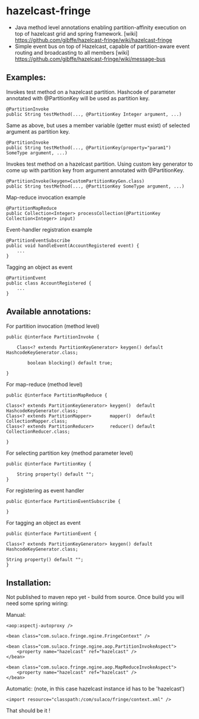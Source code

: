 hazelcast-fringe
================

- Java method level annotations enabling partition-affinity execution on top of hazelcast grid and spring framework.
  [wiki] https://github.com/gibffe/hazelcast-fringe/wiki/hazelcast-fringe
- Simple event bus on top of Hazelcast, capable of partition-aware event routing and broadcasting to all members 
  [wiki] https://github.com/gibffe/hazelcast-fringe/wiki/message-bus

Examples:
---------

Invokes test method on a hazelcast partition. Hashcode of parameter annotated with @PartitionKey will be used as partition key.

    @PartitionInvoke
    public String testMethod(..., @PartitionKey Integer argument, ...)

Same as above, but uses a member variable (getter must exist) of selected argument as partition key.

    @PartitionInvoke
    public String testMethod(..., @PartitionKey(property="param1") SomeType argument, ...)

Invokes test method on a hazelcast partition. Using custom key generator to come up with partition key from argument annotated with @PartitionKey.

    @PartitionInvoke(keygen=CustomPartitionKeyGen.class)
    public String testMethod(..., @PartitionKey SomeType argument, ...)

Map-reduce invocation example

    @PartitionMapReduce
    public Collection<Integer> processCollection(@PartitionKey Collection<Integer> input)

Event-handler registration example

    @PartitionEventSubscribe
    public void handleEvent(AccountRegistered event) {
        ...
    }
    
Tagging an object as event

    @PartitionEvent
    public class AccountRegistered {
        ...
    }
	

Available annotations:
-------------------------

For partition invocation (method level)

    public @interface PartitionInvoke {

        Class<? extends PartitionKeyGenerator> keygen() default HashcodeKeyGenerator.class;	
		
            boolean blocking() default true;

    }
	
For map-reduce (method level)

    public @interface PartitionMapReduce {

	Class<? extends PartitionKeyGenerator> keygen()  default HashcodeKeyGenerator.class;	
	Class<? extends PartitionMapper>       mapper()  default CollectionMapper.class;
	Class<? extends PartitionReducer>      reducer() default CollectionReducer.class;

    }
	
For selecting partition key (method parameter level)

    public @interface PartitionKey {
        
        String property() default "";
    }
	
For registering as event handler


    public @interface PartitionEventSubscribe {

    }
    
For tagging an object as event

    public @interface PartitionEvent {

	Class<? extends PartitionKeyGenerator> keygen() default HashcodeKeyGenerator.class;	
	
	String property() default "";
    }
	
Installation:
-------------

Not published to maven repo yet - build from source. Once build you will need some spring wiring:

Manual:

	<aop:aspectj-autoproxy />
	
	<bean class="com.sulaco.fringe.ngine.FringeContext" />
	
	<bean class="com.sulaco.fringe.ngine.aop.PartitionInvokeAspect">
		<property name="hazelcast" ref="hazelcast" />
	</bean>
	
	<bean class="com.sulaco.fringe.ngine.aop.MapReduceInvokeAspect">
		<property name="hazelcast" ref="hazelcast" />
	</bean>

Automatic: (note, in this case hazelcast instance id has to be 'hazelcast')

    <import resource="classpath:/com/sulaco/fringe/context.xml" />
	
That should be it !
